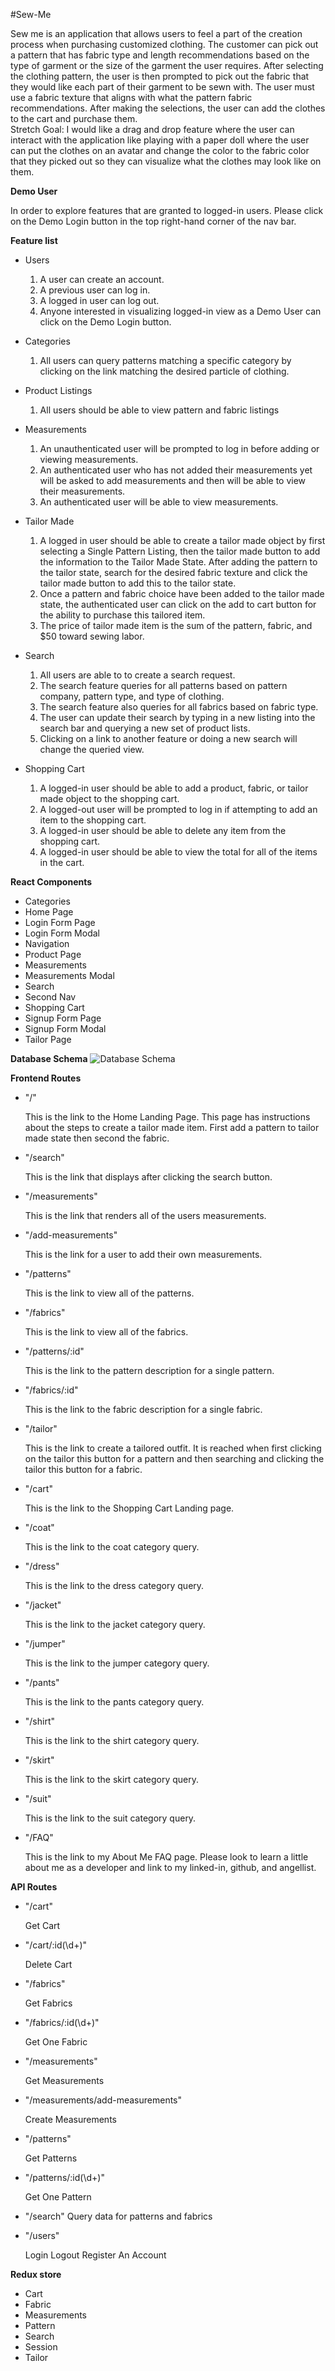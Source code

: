 #Sew-Me

Sew me is an application that allows users to feel a part of the creation process when purchasing customized clothing. 
The customer can pick out a pattern that has fabric type and length recommendations based on the type of garment or the size of the garment the user requires. 
After selecting the clothing pattern, the user is then prompted to pick out the fabric that they would like each part of their garment to be sewn with. 
The user must use a fabric texture that aligns with what the pattern fabric recommendations. 
After making the selections, the user can add the clothes to the cart and purchase them.  
Stretch Goal: I would like a drag and drop feature where the user can interact with the application like playing with a paper doll where the user can put the clothes on an avatar and change the color to the fabric color that they picked out so they can visualize what the clothes may look like on them.

**Demo User**

In order to explore features that are granted to logged-in users. Please click on the Demo Login button in the top right-hand 
corner of the nav bar.

**Feature list**

  - Users
    1. A user can create an account.
    2. A previous user can log in.
    3. A logged in user can log out.
    4. Anyone interested in visualizing logged-in view as a Demo User can click on the Demo Login button.
  
  - Categories
    1. All users can query patterns matching a specific category by clicking on the link matching the desired particle of clothing.
  
  - Product Listings
    1. All users should be able to view pattern and fabric listings

  - Measurements
    1. An unauthenticated user will be prompted to log in before adding or viewing measurements.
    2. An authenticated user who has not added their measurements yet will be asked to add measurements and then will be able to view their measurements.
    3. An authenticated user will be able to view measurements.
    
  - Tailor Made
    1. A logged in user should be able to create a tailor made object by first selecting a Single Pattern Listing, 
    then the tailor made button to add the information to the Tailor Made State. After adding the pattern to the tailor state, search for
    the desired fabric texture and click the tailor made button to add this to the tailor state.
    2. Once a pattern and fabric choice have been added to the tailor made state, the authenticated user can click on the 
    add to cart button for the ability to purchase this tailored item.
    3. The price of tailor made item is the sum of the pattern, fabric, and $50 toward sewing labor.
    
  - Search
    1. All users are able to to create a search request.
    2. The search feature queries for all patterns based on pattern company, pattern type, and type of clothing.
    3. The search feature also queries for all fabrics based on fabric type.
    4. The user can update their search by typing in a new listing into the search bar and querying a new set of product lists.
    5. Clicking on a link to another feature or doing a new search will change the queried view.
    
  - Shopping Cart
    1. A logged-in user should be able to add a product, fabric, or tailor made object to the shopping cart.
    2. A logged-out user will be prompted to log in if attempting to add an item to the shopping cart.
    3. A logged-in user should be able to delete any item from the shopping cart.
    4. A logged-in user should be able to view the total for all of the items in the cart.
  
**React Components**

  - Categories
  - Home Page
  - Login Form Page
  - Login Form Modal
  - Navigation
  - Product Page
  - Measurements
  - Measurements Modal
  - Search
  - Second Nav
  - Shopping Cart
  - Signup Form Page
  - Signup Form Modal
  - Tailor Page
  
**Database Schema**
![Database Schema](https://github.com/Scain3/sew_me_capstone/blob/main/sew-me-db.png)

**Frontend Routes** 

  - "/"
 
    This is the link to the Home Landing Page. This page has instructions about the steps to create a 
    tailor made item. First add a pattern to tailor made state then second the fabric.
    
  - "/search"

    This is the link that displays after clicking the search button.
    
  - "/measurements"

    This is the link that renders all of the users measurements.
    
  - "/add-measurements"

    This is the link for a user to add their own measurements.
    
  - "/patterns"

    This is the link to view all of the patterns.
    
  - "/fabrics"
    
    This is the link to view all of the fabrics.

  - "/patterns/:id"

    This is the link to the pattern description for a single pattern.

  - "/fabrics/:id"

    This is the link to the fabric description for a single fabric.
    
  - "/tailor"

    This is the link to create a tailored outfit. It is reached when first clicking on the tailor this button for a pattern and then searching and clicking the tailor this button for a fabric.
    
  - "/cart"

    This is the link to the Shopping Cart Landing page.
  
  - "/coat"

    This is the link to the coat category query.
    
  - "/dress"

    This is the link to the dress category query.
    
  - "/jacket"

    This is the link to the jacket category query.
    
  - "/jumper"

    This is the link to the jumper category query.
    
  - "/pants"

    This is the link to the pants category query.
  
  - "/shirt"

    This is the link to the shirt category query.
  
  - "/skirt"

    This is the link to the skirt category query.
  
  - "/suit"

    This is the link to the suit category query.
    
  - "/FAQ"

    This is the link to my About Me FAQ page. Please look to learn a little about me as a developer and link to my linked-in, github, and angellist.
  
**API Routes** 

  - "/cart"

    Get Cart
    
  - "/cart/:id(\\d+)"

    Delete Cart
    
  - "/fabrics"

    Get Fabrics
    
 - "/fabrics/:id(\\d+)"

    Get One Fabric
    
- "/measurements"

    Get Measurements
    
- "/measurements/add-measurements"
  
    Create Measurements
    
- "/patterns"

  Get Patterns
  
- "/patterns/:id(\\d+)"

   Get One Pattern
   
- "/search"
    Query data for patterns and fabrics
    
- "/users"

    Login
    Logout
    Register An Account
    

    

**Redux store**

- Cart
- Fabric
- Measurements
- Pattern
- Search
- Session
- Tailor

